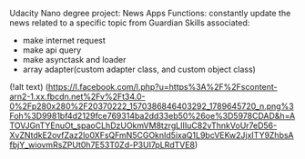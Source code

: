 Udacity Nano degree project: News Apps
Functions: constantly update the news related to a specific topic from Guardian
Skills associated:
 - make internet request
 - make api query
 - make asynctask and loader
 - array adapter(custom adapter class, and custom object class)
 
(!alt text) (https://l.facebook.com/l.php?u=https%3A%2F%2Fscontent-arn2-1.xx.fbcdn.net%2Fv%2Ft34.0-0%2Fp280x280%2F20370222_1570386846403292_1789645720_n.png%3Foh%3D9981bf4d2129fce769314ba2dd33eb50%26oe%3D5978CDAD&h=ATOVJGnTYEnuOt_spaoCLhDzUOkmVM8tzrgLIIIuC82vThnkVoUr7eD56-XvZNtdkE2ovfZaz2lo0XFsQFmN5CGOknId5ixaQ1L9bcVEKw2JjxITY9ZhbsAfbjY_wiovmRsZPUt0h7E53T0Zd-P3UI7pLRdTVE8)
